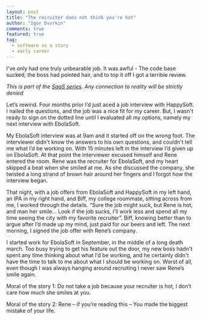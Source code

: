 ```yaml
---
layout: post
title: "The recruiter does not think you're hot"
author: "Igor Dvorkin"
comments: true
featured: true
tag:
  - software as a story
  - early career
---
```


I've only had one truly unbearable job. It was awful - The code base sucked, the boss had pointed hair, and to top it off I got a terrible review.

_This is part of the [SaaS series](tags/index.html#Software%20as%20a%20Story). Any connection to reality will be strictly denied_

Let’s rewind. Four months prior I’d just aced a job interview with HappySoft. I nailed the questions, and the job was a nice fit for my career. But, I wasn't ready to sign on the dotted line until I evaluated all my options, namely my next interview with EbolaSoft.


My EbolaSoft interview was at 9am and it started off on the wrong foot. The interviewer didn't know the answers to his own questions, and couldn't tell me what I’d be working on. With 15 minutes left in the interview I’d given up on EbolaSoft. At that point the interviewer excused himself and Rene entered the room. Rene was the recruiter for EbolaSoft, and my heart skipped a beat when she smiled at me. As she discussed the company, she twisted a long strand of brown hair around her fingers and I forgot how the interview began.

That night, with a job offers from EbolaSoft and HappySoft in my left hand, an IPA in my right hand, and Biff, my college roommate, sitting across from me, I worked through the details. “Sure the job might suck, but Rene is hot, and man her smile... Look if the job sucks, I’ll work less and spend all my time seeing the city with my favorite recruiter”. Biff, knowing better than to argue after I’d made up my mind, just paid for our beers and left.
The next morning, I signed the job offer with Rene’s company.

I started work for EbolaSoft in September, in the middle of a long death march. Too busy trying to get his feature out the door, my new boss hadn't spent any time thinking about what I’d be working, and he certainly didn't have the time to talk to me about what I should be working on. Worst of all, even though I was always hanging around recruiting I never saw Rene’s smile again.

Moral of the story 1: Do not take a job because your recruiter is hot, I don’t care how much she smiles at you.

Moral of the story 2: Rene – if you’re reading this – You made the biggest mistake of your life.

